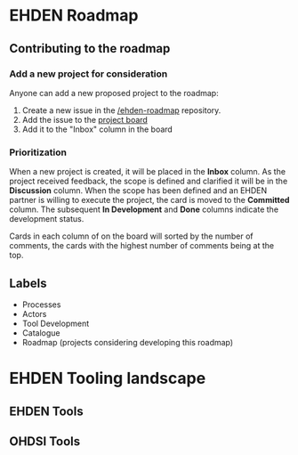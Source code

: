 # EHDEN Roadmap

## Contributing to the roadmap
### Add a new project for consideration
Anyone can add a new proposed project to the roadmap:
1. Create a new issue in the [/ehden-roadmap](https://github.com/ehden/ehden-roadmap) repository.
2. Add the issue to the [project board](https://github.com/ehden/ehden-roadmap/projects/1)
3. Add it to the "Inbox" column in the board
 
### Prioritization
When a new project is created, it will be placed in the **Inbox** column. As the project received feedback, the scope is defined and clarified it will be in the **Discussion** column. When the scope has been defined and an EHDEN partner is willing to execute the project, the card is moved to the **Committed** column. The subsequent **In Development** and **Done** columns indicate the development status.

Cards in each column of on the board will sorted by the number of comments, the cards with the highest number of comments being at the top.

## Labels
- Processes
- Actors
- Tool Development
- Catalogue
- Roadmap (projects considering developing this roadmap)


# EHDEN Tooling landscape

## EHDEN Tools

## OHDSI Tools
